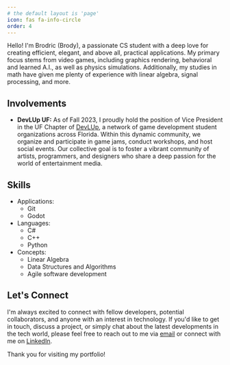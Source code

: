 ```yaml
---
# the default layout is 'page'
icon: fas fa-info-circle
order: 4
---
```

Hello! I'm Brodric (Brody), a passionate CS student with a deep love for creating efficient, elegant, and above all, practical applications. My primary focus stems from video games, including graphics rendering, behavioral and learned A.I., as well as physics simulations. Additionally, my studies in math have given me plenty of experience with linear algebra, signal processing, and more. 

## Involvements
* **DevLUp UF:** As of Fall 2023, I proudly hold the position of Vice President in the UF Chapter of [DevLUp](https://devlup.org/), a network of game development student organizations across Florida. Within this dynamic community, we organize and participate in game jams, conduct workshops, and host social events. Our collective goal is to foster a vibrant community of artists, programmers, and designers who share a deep passion for the world of entertainment media.

## Skills
- Applications:
    - Git
    - Godot
- Languages:
    - C#
    - C++
    - Python
- Concepts:
    - Linear Algebra
    - Data Structures and Algorithms
    - Agile software development

## Let's Connect

I'm always excited to connect with fellow developers, potential collaborators, and anyone with an interest in technology. If you'd like to get in touch, discuss a project, or simply chat about the latest developments in the tech world, please feel free to reach out to me via [email](mailto:brodriccfoster@gmail.com) or connect with me on [LinkedIn](https://www.linkedin.com/in/brodric-foster-7bb202241/).

Thank you for visiting my portfolio!